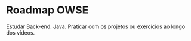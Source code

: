 # Roadmap OWSE

Estudar Back-end: Java.
Praticar com os projetos ou exercícios ao longo dos vídeos.
